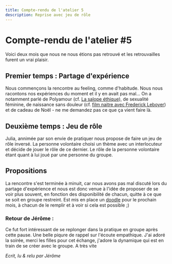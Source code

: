 ```yaml
---
title: Compte-rendu de l'atelier 5
description: Reprise avec jeu de rôle
---
```


# Compte-rendu de l'atelier #5  

Voici deux mois que nous ne nous étions pas retrouvé et les retrouvailles furent un vrai plaisir.  

## Premier temps : Partage d'expérience  

Nous commençons la rencontre au feeling, comme d'habitude. Nous nous racontons nos expériences du moment et il y en avait pas mal...
On a notamment parlé de Polyamour (cf. [La salope éthique](http://www.tabou-editions.com/index.php?controller=attachment&id_attachment=65)), 
de sexualité féminine, de naissance sans douleur (cf. [film naitre avec Frederick Leboyer](https://www.youtube.com/watch?v=JLDr00hSiAA)) 
et de cadeau de Noël - ne me demandez pas ce que ça vient faire là.  

## Deuxième temps : Jeu de rôle

Julia, annimée par son envie de pratiquer nous propose de faire un jeu de rôle inversé. La personne volontaire choisi un thème 
avec un interlocuteur et décide de jouer le rôle de ce dernier. Le rôle de la personne volontaire étant quant à lui joué par une 
personne du groupe.

## Propositions

La rencontre s'est terminée à minuit, car nous avons pas mal discuté lors du partage d'expérience et nous est donc venue à l'idée de proposer de se voir plus souvent, 
en fonction des disponibilité de chacun, quitte à ce que se soit en groupe restreint.
Est mis en place un [doodle](https://doodle.com/poll/t6i5742y8v6bp84g) pour le prochain mois, à chacun de le remplir et à voir si cela est possible ;)

### Retour de Jérôme :
Ce fut fort intéressant de se replonger dans la pratique en groupe après cette pause. Une belle piqure de rappel sur l'écoute empathique.
J'ai adoré la soirée, merci les filles pour cet échange, j'adore la dynamique qui est en train de se créer avec le groupe. A très vite  

*Ecrit, lu & relu par Jérôme*
